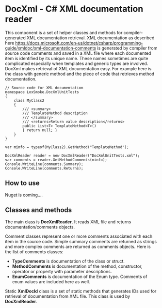 # DocXml - C# XML documentation reader 

This component is a set of helper classes and methods for compiler-generated XML documentation retrieval.
XML documentation as described here https://docs.microsoft.com/en-us/dotnet/csharp/programming-guide/xmldoc/xml-documentation-comments
is generated by compiler from source code comments and saved in a XML file where each
documented item is identified by its unique name. These names sometimes are quite complicated especially
when templates and generic types are involved. DocXml makes retrieval of XML documentation easy. For example
here is the class with generic method and the piece of code that retrieves method documentation.

```
// Source code for XML documentation
namespace LoxSmoke.DocXmlUnitTests
{
    class MyClass2
    {
        /// <summary>
        /// TemplateMethod description
        /// </summary>
        /// <returns>Return value description</returns>
        public List<T> TemplateMethod<T>()
        { return null; }
    }
}
```

```
var minfo = typeof(MyClass2).GetMethod("TemplateMethod");

DocXmlReader reader = new DocXmlReader("DocXmlUnitTests.xml");
var comments = reader.GetMethodComments(minfo);
Console.WriteLine(comments.Summary);
Console.WriteLine(comments.Returns);
```

## How to use

Nuget is coming....

## Classes and methods

The main class is **DocXmlReader**. It reads XML file and returns documentation/comments objects.

Comment classes represent one or more comments associated with each item in the source code. Simple summary 
comments are returned as strings and more complex comments are returned as comments objects. Here is the list of 
comments classes:
* **TypeComments** is documentation of the class or struct. 
* **MethodComments** is documentation of the method, constructor, operator or property with parameter descriptions.
* **EnumComments** is documentation of the Enum type. Comments of enum values are included here as well.

Static **XmlDocId** class is a set of static methods that generates IDs used for retrieval of documentation from 
XML file. This class is used by **DocXmlReader**.   



